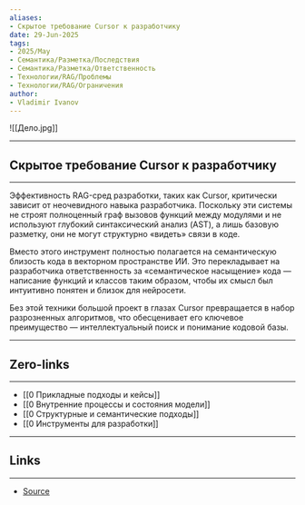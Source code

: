```yaml
---
aliases: 
- Скрытое требование Cursor к разработчику 
date: 29-Jun-2025
tags:
- 2025/May
- Семантика/Разметка/Последствия
- Семантика/Разметка/Ответственность
- Технологии/RAG/Проблемы
- Технологии/RAG/Ограничения
author:
- Vladimir Ivanov
---
```

![[Дело.jpg]]

-----
##  Скрытое требование Cursor к разработчику 
-----
Эффективность RAG-сред разработки, таких как Cursor, критически зависит от неочевидного навыка разработчика. Поскольку эти системы не строят полноценный граф вызовов функций между модулями и не используют глубокий синтаксический анализ (AST), а лишь базовую разметку, они не могут структурно «видеть» связи в коде.

Вместо этого инструмент полностью полагается на семантическую близость кода в векторном пространстве ИИ. Это перекладывает на разработчика ответственность за «семантическое насыщение» кода — написание функций и классов таким образом, чтобы их смысл был интуитивно понятен и близок для нейросети.

Без этой техники большой проект в глазах Cursor превращается в набор разрозненных алгоритмов, что обесценивает его ключевое преимущество — интеллектуальный поиск и понимание кодовой базы.

---
## Zero-links
---
- [[0 Прикладные подходы и кейсы]]
- [[0 Внутренние процессы и состояния модели]]
- [[0 Структурные и семантические подходы]]
- [[0 Инструменты для разработки]]

---
## Links
---
- [Source](https://t.me/turboproject/1669)
